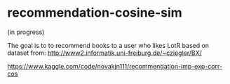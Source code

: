 # recommendation-cosine-sim
(in progress)

The goal is to to recommend books to a user who likes LotR based on dataset from: http://www2.informatik.uni-freiburg.de/~cziegler/BX/

https://www.kaggle.com/code/novakjn111/recommendation-imp-exp-corr-cos

